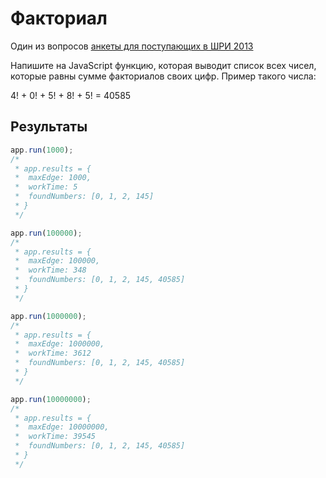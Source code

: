 # Факториал

Один из вопросов [анкеты для поступающих в ШРИ 2013](http://company.yandex.ru/job/vacancies/shri_2013.xml)

Напишите на JavaScript функцию, которая выводит список всех чисел, которые равны сумме факториалов своих цифр. Пример такого числа:

  4! + 0! + 5! + 8! + 5! = 40585

## Результаты

```javascript
app.run(1000);
/*
 * app.results = {
 * 	maxEdge: 1000,
 *  workTime: 5
 *  foundNumbers: [0, 1, 2, 145]
 * }	
 */

app.run(100000);
/*
 * app.results = {
 * 	maxEdge: 100000,
 *  workTime: 348
 *  foundNumbers: [0, 1, 2, 145, 40585]
 * }	
 */

app.run(1000000);
/*
 * app.results = {
 * 	maxEdge: 1000000,
 *  workTime: 3612
 *  foundNumbers: [0, 1, 2, 145, 40585]
 * }	
 */

app.run(10000000);
/*
 * app.results = {
 * 	maxEdge: 10000000,
 *  workTime: 39545
 *  foundNumbers: [0, 1, 2, 145, 40585]
 * }	
 */
 ```
